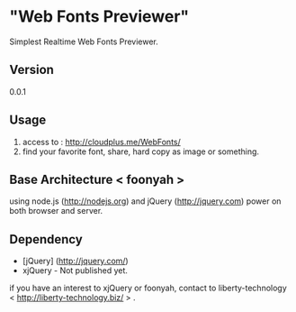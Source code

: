 "Web Fonts Previewer"
=

Simplest Realtime Web Fonts Previewer.

Version
-
0.0.1

Usage
-
1. access to : http://cloudplus.me/WebFonts/
2. find your favorite font, share, hard copy as image or something.

Base Architecture &lt; foonyah &gt;
-
using node.js (http://nodejs.org) and jQuery (http://jquery.com) power on both 
browser and server.

Dependency
-
* [jQuery] (http://jquery.com/)
* xjQuery - Not published yet.

if you have an interest to xjQuery or foonyah, contact to liberty-technology
 &lt; http://liberty-technology.biz/ &gt; . 
 